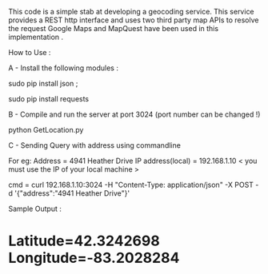 This code is a simple stab at developing a geocoding service. 
This service provides a REST http interface and uses two third party map APIs to resolve the request 
Google Maps and MapQuest have been used in this implementation . 

How to Use : 

A - Install the following modules : 

sudo pip install json ;

sudo pip install requests

B - Compile and run the server at port 3024 (port number can be changed !) 

python GetLocation.py

C - Sending Query with address using commandline

For eg: 
Address = 4941 Heather Drive
IP address(local) = 192.168.1.10 < you must use the IP of your local machine >

cmd = curl  192.168.1.10:3024 -H "Content-Type: application/json" -X POST -d '{"address":"4941 Heather Drive"}'


Sample Output : 
<html>
  <body>
    <h1>Latitude=42.3242698 Longitude=-83.2028284</h1>
  </body>
</html>

